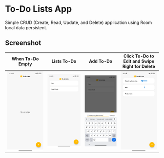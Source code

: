 # To-Do Lists App

Simple CRUD (Create, Read, Update, and Delete) application using Room local data persistent.

## Screenshot
| When To-Do Empty | Lists To-Do | Add To-Do | Click To-Do to Edit and Swipe Right for Delete  |
| --- | --- | --- | --- |
| ![](https://github.com/syafiqfajrianemha/to-do-lists/blob/main/UI%20When%20todo%20empty.png?raw=true) | ![](https://github.com/syafiqfajrianemha/to-do-lists/blob/main/UI%20Show%20list%20todo.png?raw=true) | ![](https://github.com/syafiqfajrianemha/to-do-lists/blob/main/UI%20Add%20todo.png?raw=true) | ![](https://github.com/syafiqfajrianemha/to-do-lists/blob/main/UI%20Edit%20and%20Delete.png?raw=true) |
